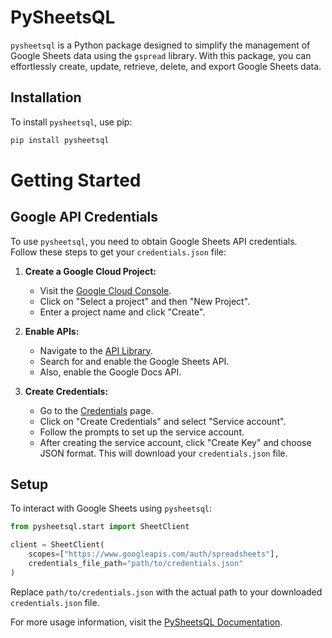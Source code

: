 # PySheetsQL

`pysheetsql` is a Python package designed to simplify the management of Google Sheets data using the `gspread` library. With this package, you can effortlessly create, update, retrieve, delete, and export Google Sheets data.

## Installation

To install `pysheetsql`, use pip:

```bash
pip install pysheetsql
```

# Getting Started

## Google API Credentials

To use `pysheetsql`, you need to obtain Google Sheets API credentials. Follow these steps to get your `credentials.json` file:

1. **Create a Google Cloud Project:**
   - Visit the [Google Cloud Console](https://console.cloud.google.com/).
   - Click on "Select a project" and then "New Project".
   - Enter a project name and click "Create".

2. **Enable APIs:**
   - Navigate to the [API Library](https://console.cloud.google.com/apis/library).
   - Search for and enable the Google Sheets API.
   - Also, enable the Google Docs API.

3. **Create Credentials:**
   - Go to the [Credentials](https://console.cloud.google.com/apis/credentials) page.
   - Click on "Create Credentials" and select "Service account".
   - Follow the prompts to set up the service account.
   - After creating the service account, click "Create Key" and choose JSON format. This will download your `credentials.json` file.

## Setup

To interact with Google Sheets using `pysheetsql`:

```python
from pysheetsql.start import SheetClient
```

```python
client = SheetClient(
    scopes=["https://www.googleapis.com/auth/spreadsheets"],
    credentials_file_path="path/to/credentials.json"
)
```

Replace `path/to/credentials.json` with the actual path to your downloaded `credentials.json` file.

For more usage information, visit the [PySheetsQL Documentation](https://malanaa.github.io/pysheetsql/).

